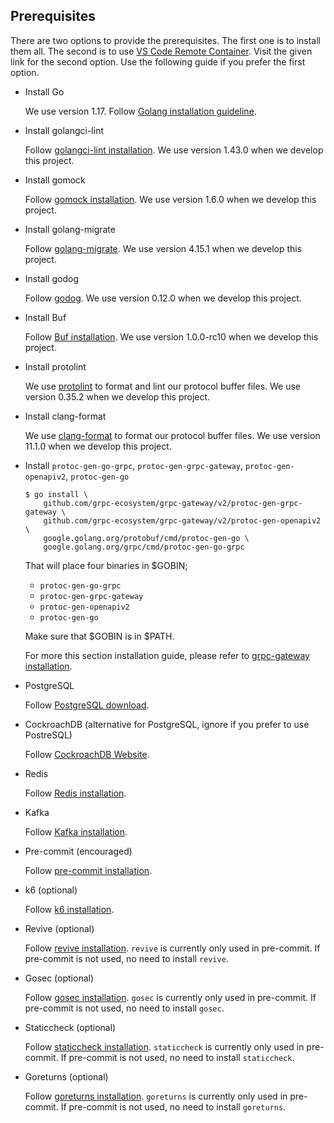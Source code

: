 ## Prerequisites

There are two options to provide the prerequisites. The first one is to install them all. The second is to use [VS Code Remote Container](https://code.visualstudio.com/docs/remote/containers). Visit the given link for the second option. Use the following guide if you prefer the first option.

- Install Go

    We use version 1.17. Follow [Golang installation guideline](https://golang.org/doc/install).

- Install golangci-lint

    Follow [golangci-lint installation](https://golangci-lint.run/usage/install/).
    We use version 1.43.0 when we develop this project.

- Install gomock

    Follow [gomock installation](https://github.com/golang/mock).
    We use version 1.6.0 when we develop this project.

- Install golang-migrate

    Follow [golang-migrate](https://github.com/golang-migrate/migrate/blob/master/cmd/migrate/README.md).
    We use version 4.15.1 when we develop this project.

- Install godog

    Follow [godog](https://github.com/cucumber/godog/#install).
    We use version 0.12.0 when we develop this project.

- Install Buf

    Follow [Buf installation](https://docs.buf.build/installation).
    We use version 1.0.0-rc10 when we develop this project.

- Install protolint

    We use [protolint](https://github.com/yoheimuta/protolint) to format and lint our protocol buffer files.
    We use version 0.35.2 when we develop this project.

- Install clang-format

    We use [clang-format](https://clang.llvm.org/docs/ClangFormat.html) to format our protocol buffer files.
    We use version 11.1.0 when we develop this project.

- Install `protoc-gen-go-grpc`, `protoc-gen-grpc-gateway`, `protoc-gen-openapiv2`, `protoc-gen-go`

    ```
    $ go install \
        github.com/grpc-ecosystem/grpc-gateway/v2/protoc-gen-grpc-gateway \
        github.com/grpc-ecosystem/grpc-gateway/v2/protoc-gen-openapiv2 \
        google.golang.org/protobuf/cmd/protoc-gen-go \
        google.golang.org/grpc/cmd/protoc-gen-go-grpc
    ```

    That will place four binaries in $GOBIN;

    - `protoc-gen-go-grpc`
    - `protoc-gen-grpc-gateway`
    - `protoc-gen-openapiv2`
    - `protoc-gen-go`

    Make sure that $GOBIN is in $PATH.

    For more this section installation guide, please refer to [grpc-gateway installation](https://github.com/grpc-ecosystem/grpc-gateway#installation).

- PostgreSQL

    Follow [PostgreSQL download](https://www.postgresql.org/download/).

- CockroachDB (alternative for PostgreSQL, ignore if you prefer to use PostreSQL)

    Follow [CockroachDB Website](https://www.cockroachlabs.com/docs/cockroachcloud/quickstart.html).

- Redis

    Follow [Redis installation](https://redis.io/topics/quickstart).

- Kafka

    Follow [Kafka installation](https://kafka.apache.org/quickstart).

- Pre-commit (encouraged)

    Follow [pre-commit installation](https://pre-commit.com/#installation).

- k6 (optional)

    Follow [k6 installation](https://k6.io/docs/getting-started/installation/).

- Revive (optional)

    Follow [revive installation](https://github.com/mgechev/revive#installation).
    `revive` is currently only used in pre-commit. If pre-commit is not used, no need to install `revive`.

- Gosec (optional)

    Follow [gosec installation](https://github.com/securego/gosec#install).
    `gosec` is currently only used in pre-commit. If pre-commit is not used, no need to install `gosec`.

- Staticcheck (optional)

    Follow [staticcheck installation](https://staticcheck.io/docs/getting-started/#installation).
    `staticcheck` is currently only used in pre-commit. If pre-commit is not used, no need to install `staticcheck`.

- Goreturns (optional)

    Follow [goreturns installation](https://github.com/sqs/goreturns).
    `goreturns` is currently only used in pre-commit. If pre-commit is not used, no need to install `goreturns`.
